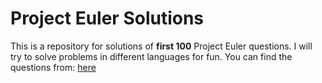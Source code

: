# Project Euler Solutions
This is a repository for solutions of **first 100** Project Euler questions. I will try to solve problems in different languages for fun. 
You can find the questions from: [here](https://projecteuler.net/about)
